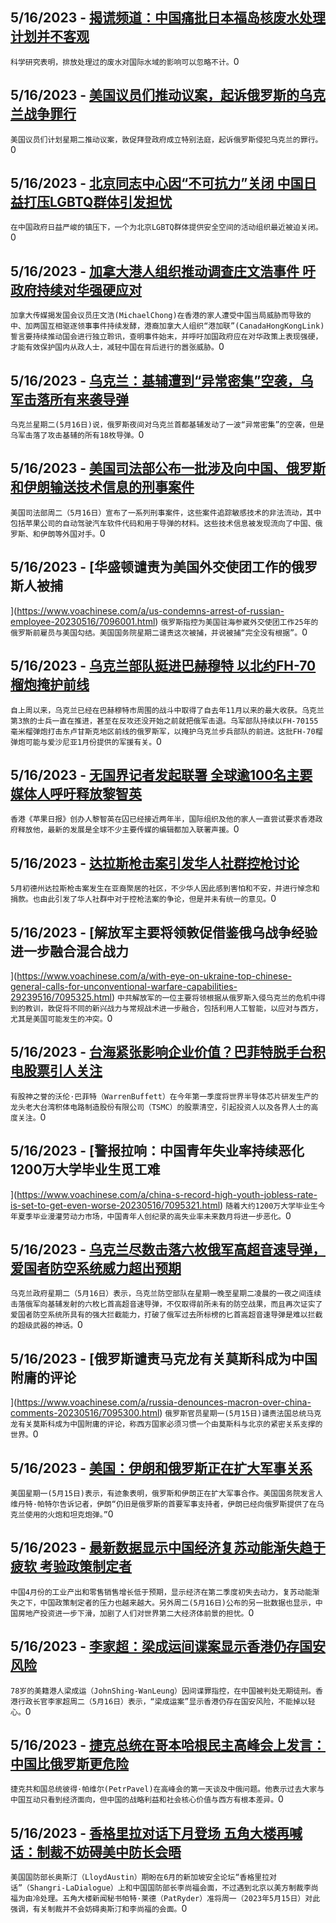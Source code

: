 
  ## 5/16/2023 - [揭谎频道：中国痛批日本福岛核废水处理计划并不客观](https://www.voachinese.com/a/fact-check-fukushima-wastewater-china/7096070.html)
 ```科学研究表明，排放处理过的废水对国际水域的影响可以忽略不计。```0
  ## 5/16/2023 - [美国议员们推动议案，起诉俄罗斯的乌克兰战争罪行](https://www.voachinese.com/a/legislation-to-prosecute-russian-war-crimes-20230516/7096186.html)
 ```美国议员们计划星期二推动议案，敦促拜登政府成立特别法庭，起诉俄罗斯侵犯乌克兰的罪行。```0
  ## 5/16/2023 - [北京同志中心因“不可抗力”关闭 中国日益打压LGBTQ群体引发担忧](https://www.voachinese.com/a/beijing-lgbt-center-shuttered-as-crackdown-grows-in-china-20230516/7096120.html)
 ```在中国政府日益严峻的镇压下，一个为北京LGBTQ群体提供安全空间的活动组织最近被迫关闭。```0
  ## 5/16/2023 - [加拿大港人组织推动调查庄文浩事件 吁政府持续对华强硬应对](https://www.voachinese.com/a/group-of-hk-canadians-urges-for-consistency-in-tougher-foreign-policy-against-chinas-interference-20230516/7095975.html)
 ```加拿大传媒揭发国会议员庄文浩(MichaelChong)在香港的家人遭受中国当局威胁而导致的中、加两国互相驱逐领事事件持续发酵，港裔加拿大人组织“港加联”(CanadaHongKongLink)誓言要持续推动国会进行独立聆讯，查明事件始末，并呼吁加国政府应在对华政策上表现强硬，才能有效保护国内从政人士，减轻中国在背后进行的嚣张威胁。```0
  ## 5/16/2023 - [乌克兰：基辅遭到“异常密集”空袭，乌军击落所有来袭导弹](https://www.voachinese.com/a/latest-in-ukraine-exceptional-russian-attack-targets-kyiv-but-all-18-missiles-shot-down-/7096069.html)
 ```乌克兰星期二(5月16日)说，俄罗斯夜间对乌克兰首都基辅发动了一波“异常密集”的空袭，但是乌军击落了攻击基辅的所有18枚导弹。```0
  ## 5/16/2023 - [美国司法部公布一批涉及向中国、俄罗斯和伊朗输送技术信息的刑事案件](https://www.voachinese.com/a/us-announces-criminal-cases-involving-flow-of-technology-information-to-russia-china-and-iran-20230516/7096080.html)
 ```美国司法部周二（5月16日）宣布了一系列刑事案件，这些案件追踪敏感技术的非法流动，其中包括苹果公司的自动驾驶汽车软件代码和用于导弹的材料。这些技术信息被发现流向了中国、俄罗斯、和伊朗等外国对手。```0
  ## 5/16/2023 - [华盛顿谴责为美国外交使团工作的俄罗斯人被捕

](https://www.voachinese.com/a/us-condemns-arrest-of-russian-employee-20230516/7096001.html)
 ```俄罗斯指控为美国驻海参崴外交使团工作25年的俄罗斯前雇员与美国勾结。美国国务院星期二谴责这次被捕，并说被捕“完全没有根据”。```0
  ## 5/16/2023 - [乌克兰部队挺进巴赫穆特  以北约FH-70榴炮掩护前线](https://www.voachinese.com/a/ukrainian-troops-fire-at-russian-positions-in-eastern-luhansk-region-20230517/7096047.html)
 ```自上周以来，乌克兰已经在巴赫穆特市周围的战斗中取得了自去年11月以来的最大收获。乌克兰第3旅的士兵一直在推进，甚至在反攻还没开始之前就把俄军击退。乌军部队持续以FH-70155毫米榴弹炮打击东卢甘斯克地区前线的俄罗斯军，以掩护乌克兰步兵部队的前进。这批FH-70榴弹炮可能与爱沙尼亚1月份提供的军援有关。```0
  ## 5/16/2023 - [无国界记者发起联署 全球逾100名主要媒体人呼吁释放黎智英](https://www.voachinese.com/a/rsf-launches-petition-as-over-100-major-media-editors-urge-release-of-apple-daily-founder-jimmy-lai-20230516/7095945.html)
 ```香港《苹果日报》创办人黎智英在囚已经接近两年半，国际组织及他的家人一直尝试要求香港政府释放他，最新的发展是全球不少主要传媒的编辑都加入联署声援。```0
  ## 5/16/2023 - [达拉斯枪击案引发华人社群控枪讨论](https://www.voachinese.com/a/chinese-community-reacts-dallas-shooting-discuss-gun-control/7095554.html)
 ```5月初德州达拉斯枪击案发生在亚裔聚居的社区，不少华人因此感到害怕和不安，并进行悼念和捐款。也由此引发了华人社群中对于控枪法案的争论，但是并未有统一的意见。```0
  ## 5/16/2023 - [解放军主要将领敦促借鉴俄乌战争经验 进一步融合混合战力

](https://www.voachinese.com/a/with-eye-on-ukraine-top-chinese-general-calls-for-unconventional-warfare-capabilities-29239516/7095325.html)
 ```中共解放军的一位主要将领根据从俄罗斯入侵乌克兰的危机中得到的教训，敦促将不同的新兴战力与常规战术进一步融合，包括利用人工智能，以应对与西方，尤其是美国可能发生的冲突。```0
  ## 5/16/2023 - [台海紧张影响企业价值？巴菲特脱手台积电股票引人关注](https://www.voachinese.com/a/warren-buffett-s-berkshire-hathaway-sells-entire-stake-in-tsmc-051623/7095632.html)
 ```有股神之誉的沃伦·巴菲特（WarrenBuffett）在今年第一季度将世界半导体芯片研发生产的龙头老大台湾积体电路制造股份有限公司（TSMC）的股票清空，引起投资人以及各界人士的高度关注。```0
  ## 5/16/2023 - [警报拉响：中国青年失业率持续恶化 1200万大学毕业生觅工难

](https://www.voachinese.com/a/china-s-record-high-youth-jobless-rate-is-set-to-get-even-worse-20230516/7095321.html)
 ```随着大约1200万大学毕业生今年夏季毕业漫灌劳动力市场，中国青年人创纪录的高失业率未来数月将进一步恶化。```0
  ## 5/16/2023 - [乌克兰尽数击落六枚俄军高超音速导弹，爱国者防空系统威力超出预期](https://www.voachinese.com/a/in-first-kyiv-says-it-shoots-down-volley-of-russian-hypersonic-missiles-051623/7095411.html)
 ```乌克兰政府星期二（5月16日）表示，乌克兰防空部队在星期一晚至星期二凌晨的一夜之间连续击落俄军向基辅发射的六枚匕首高超音速导弹，不仅取得前所未有的防空战果，而且再次证实了爱国者防空系统所具有的强大拦截能力，打破了俄军过去所标榜的匕首高超音速导弹是难以拦截的超级武器的神话。```0
  ## 5/16/2023 - [俄罗斯谴责马克龙有关莫斯科成为中国附庸的评论

](https://www.voachinese.com/a/russia-denounces-macron-over-china-comments-20230516/7095300.html)
 ```俄罗斯官员星期一(5月15日)谴责法国总统马克龙有关莫斯科成为中国附庸的评论，称西方国家必须习惯一个由莫斯科与北京的紧密关系支撑的世界。```0
  ## 5/16/2023 - [美国：伊朗和俄罗斯正在扩大军事关系](https://www.voachinese.com/a/us-says-iran-russia-are-expanding-military-ties-20230516/7095284.html)
 ```美国星期一(5月15日)表示，有迹象表明，俄罗斯和伊朗正在扩大军事合作。美国国务院发言人维丹特·帕特尔告诉记者，伊朗“仍旧是俄罗斯的首要军事支持者，伊朗已经向俄罗斯提供了在乌克兰使用的火炮和坦克炮弹。”```0
  ## 5/16/2023 - [最新数据显示中国经济复苏动能渐失趋于疲软 考验政策制定者](https://www.voachinese.com/a/china-factory-output-weaker-than-expected-20230516/7095217.html)
 ```中国4月份的工业产出和零售销售增长低于预期，显示经济在第二季度初失去动力，复苏动能渐失之下，中国政策制定者的压力也越来越大。另外周二(5月16日)公布的另一批数据也显示，中国房地产投资进一步下滑，加剧了人们对世界第二大经济体前景的担忧。```0
  ## 5/16/2023 - [李家超：梁成运间谍案显示香港仍存国安风险](https://www.voachinese.com/a/hong-kong-chief-comment-on-us-china-espionage-case-20230516/7095162.html)
 ```78岁的美籍港人梁成运（JohnShing-WanLeung）因间谍罪指控，在中国被判处无期徒刑。香港行政长官李家超周二（5月16日）表示，“梁成运案”显示香港仍存在国安风险，不能掉以轻心。```0
  ## 5/16/2023 - [捷克总统在哥本哈根民主高峰会上发言：中国比俄罗斯更危险](https://www.voachinese.com/a/copenhagen-democracy-summit-china-threat-20230516/7095156.html)
 ```捷克共和国总统彼得·帕维尔(PetrPavel)在高峰会的第一天谈及中俄问题。他表示过去大家与中国互动只看到经济面向，但中国的战略利益和社会核心价值与西方有根本差异。```0
  ## 5/16/2023 - [香格里拉对话下月登场 五角大楼再喊话：制裁不妨碍美中防长会晤](https://www.voachinese.com/a/pentagon-china-dialogue-20230516/7095151.html)
 ```美国国防部长奥斯汀（LloydAustin）期盼在6月的新加坡安全论坛“香格里拉对话”（Shangri-LaDialogue）上和中国国防部长李尚福会面，不过遇到北京以美方制裁李尚福为由冷处理。五角大楼新闻秘书帕特·莱德（PatRyder）准将周一（2023年5月15日）对此强调，有关制裁并不会妨碍奥斯汀和李尚福的会面。```0